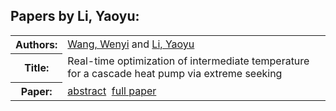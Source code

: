 <h2>Papers by Li, Yaoyu:</h2>
<!-- Begin papers -->
<table>
<tr><th>Authors:</th><td>
<a href="../authors/author_254.html">Wang, Wenyi</a> and 
<a href="../authors/author_149.html">Li, Yaoyu</a>
</td></tr>
<tr><th>Title:  </th><td>Real-time optimization of intermediate temperature for a cascade heat pump via extreme seeking</td></tr>
<tr><th>Paper:  </th><td><a href="../abstracts/Modelica2019abstract3A2.pdf">abstract</a>&nbsp;&nbsp;<a href="../papers/Modelica2019paper3A2.pdf">full paper</a></td></tr>
</table>
<br>
<!-- End papers -->